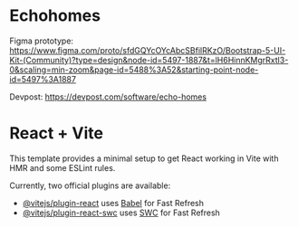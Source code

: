 # Echohomes
Figma prototype: https://www.figma.com/proto/sfdGQYcOYcAbcSBfilRKzO/Bootstrap-5-UI-Kit-(Community)?type=design&node-id=5497-1887&t=lH6HinnKMgrRxtl3-0&scaling=min-zoom&page-id=5488%3A52&starting-point-node-id=5497%3A1887

Devpost: https://devpost.com/software/echo-homes




# React + Vite

This template provides a minimal setup to get React working in Vite with HMR and some ESLint rules.

Currently, two official plugins are available:

- [@vitejs/plugin-react](https://github.com/vitejs/vite-plugin-react/blob/main/packages/plugin-react/README.md) uses [Babel](https://babeljs.io/) for Fast Refresh
- [@vitejs/plugin-react-swc](https://github.com/vitejs/vite-plugin-react-swc) uses [SWC](https://swc.rs/) for Fast Refresh
